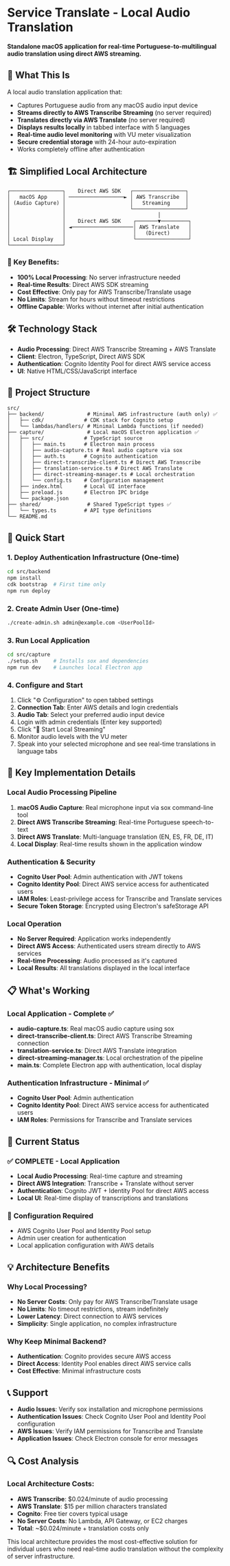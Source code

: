 # Service Translate - Local Audio Translation

**Standalone macOS application for real-time Portuguese-to-multilingual audio translation using direct AWS streaming.**

## 🎯 What This Is

A local audio translation application that:
- Captures Portuguese audio from any macOS audio input device
- **Streams directly to AWS Transcribe Streaming** (no server required)
- **Translates directly via AWS Translate** (no server required)
- **Displays results locally** in tabbed interface with 5 languages
- **Real-time audio level monitoring** with VU meter visualization
- **Secure credential storage** with 24-hour auto-expiration
- Works completely offline after authentication

## 🏗️ Simplified Local Architecture

```
┌─────────────────┐    Direct AWS SDK   ┌─────────────────┐
│   macOS App     │ ──────────────────► │ AWS Transcribe  │
│ (Audio Capture) │                     │   Streaming     │
│                 │                     └─────────────────┘
│                 │                              │
│                 │    Direct AWS SDK    ┌───────▼─────────┐
│                 │ ◄────────────────────│ AWS Translate   │
│                 │                      │   (Direct)      │
│ Local Display   │                      └─────────────────┘
└─────────────────┘
```

### 🚀 Key Benefits:

- **100% Local Processing**: No server infrastructure needed
- **Real-time Results**: Direct AWS SDK streaming
- **Cost Effective**: Only pay for AWS Transcribe/Translate usage
- **No Limits**: Stream for hours without timeout restrictions
- **Offline Capable**: Works without internet after initial authentication

## 🛠️ Technology Stack

- **Audio Processing**: Direct AWS Transcribe Streaming + AWS Translate
- **Client**: Electron, TypeScript, Direct AWS SDK
- **Authentication**: Cognito Identity Pool for direct AWS service access
- **UI**: Native HTML/CSS/JavaScript interface

## 📁 Project Structure

```
src/
├── backend/              # Minimal AWS infrastructure (auth only) ✅
│   ├── cdk/             # CDK stack for Cognito setup
│   └── lambdas/handlers/ # Minimal Lambda functions (if needed)
├── capture/              # Local macOS Electron application ✅
│   ├── src/             # TypeScript source
│   │   ├── main.ts      # Electron main process
│   │   ├── audio-capture.ts # Real audio capture via sox
│   │   ├── auth.ts      # Cognito authentication
│   │   ├── direct-transcribe-client.ts # Direct AWS Transcribe
│   │   ├── translation-service.ts # Direct AWS Translate
│   │   ├── direct-streaming-manager.ts # Local orchestration
│   │   └── config.ts    # Configuration management
│   ├── index.html       # Local UI interface
│   ├── preload.js       # Electron IPC bridge
│   └── package.json
├── shared/               # Shared TypeScript types ✅
│   └── types.ts         # API type definitions
└── README.md
```

## 🚀 Quick Start

### 1. Deploy Authentication Infrastructure (One-time)
```bash
cd src/backend
npm install
cdk bootstrap  # First time only
npm run deploy
```

### 2. Create Admin User (One-time)
```bash
./create-admin.sh admin@example.com <UserPoolId>
```

### 3. Run Local Application
```bash
cd src/capture
./setup.sh     # Installs sox and dependencies
npm run dev    # Launches local Electron app
```

### 4. Configure and Start
1. Click "⚙️ Configuration" to open tabbed settings
2. **Connection Tab**: Enter AWS details and login credentials
3. **Audio Tab**: Select your preferred audio input device
4. Login with admin credentials (Enter key supported)
5. Click "🎤 Start Local Streaming"
6. Monitor audio levels with the VU meter
7. Speak into your selected microphone and see real-time translations in language tabs

## 🔧 Key Implementation Details

### Local Audio Processing Pipeline
1. **macOS Audio Capture**: Real microphone input via sox command-line tool
2. **Direct AWS Transcribe Streaming**: Real-time Portuguese speech-to-text
3. **Direct AWS Translate**: Multi-language translation (EN, ES, FR, DE, IT)
4. **Local Display**: Real-time results shown in the application window

### Authentication & Security
- **Cognito User Pool**: Admin authentication with JWT tokens
- **Cognito Identity Pool**: Direct AWS service access for authenticated users
- **IAM Roles**: Least-privilege access for Transcribe and Translate services
- **Secure Token Storage**: Encrypted using Electron's safeStorage API

### Local Operation
- **No Server Required**: Application works independently
- **Direct AWS Access**: Authenticated users stream directly to AWS services
- **Real-time Processing**: Audio processed as it's captured
- **Local Results**: All translations displayed in the local interface

## 📋 What's Working

### Local Application - Complete ✅
- **audio-capture.ts**: Real macOS audio capture using sox
- **direct-transcribe-client.ts**: Direct AWS Transcribe Streaming connection
- **translation-service.ts**: Direct AWS Translate integration
- **direct-streaming-manager.ts**: Local orchestration of the pipeline
- **main.ts**: Complete Electron app with authentication, local display

### Authentication Infrastructure - Minimal ✅
- **Cognito User Pool**: Admin authentication
- **Cognito Identity Pool**: Direct AWS service access for authenticated users
- **IAM Roles**: Permissions for Transcribe and Translate services

## 🎯 Current Status

### ✅ **COMPLETE - Local Application**
- **Local Audio Processing**: Real-time capture and streaming
- **Direct AWS Integration**: Transcribe + Translate without server
- **Authentication**: Cognito JWT + Identity Pool for direct AWS access
- **Local UI**: Real-time display of transcriptions and translations

### 🔧 **Configuration Required**
- AWS Cognito User Pool and Identity Pool setup
- Admin user creation for authentication
- Local application configuration with AWS details

## 💡 Architecture Benefits

### Why Local Processing?
- **No Server Costs**: Only pay for AWS Transcribe/Translate usage
- **No Limits**: No timeout restrictions, stream indefinitely
- **Lower Latency**: Direct connection to AWS services
- **Simplicity**: Single application, no complex infrastructure

### Why Keep Minimal Backend?
- **Authentication**: Cognito provides secure AWS access
- **Direct Access**: Identity Pool enables direct AWS service calls
- **Cost Effective**: Minimal infrastructure costs

## 📞 Support

- **Audio Issues**: Verify sox installation and microphone permissions
- **Authentication Issues**: Check Cognito User Pool and Identity Pool configuration
- **AWS Issues**: Verify IAM permissions for Transcribe and Translate
- **Application Issues**: Check Electron console for error messages

## 🔍 Cost Analysis

### Local Architecture Costs:
- **AWS Transcribe**: $0.024/minute of audio processing
- **AWS Translate**: $15 per million characters translated
- **Cognito**: Free tier covers typical usage
- **No Server Costs**: No Lambda, API Gateway, or EC2 charges
- **Total**: ~$0.024/minute + translation costs only

This local architecture provides the most cost-effective solution for individual users who need real-time audio translation without the complexity of server infrastructure.
